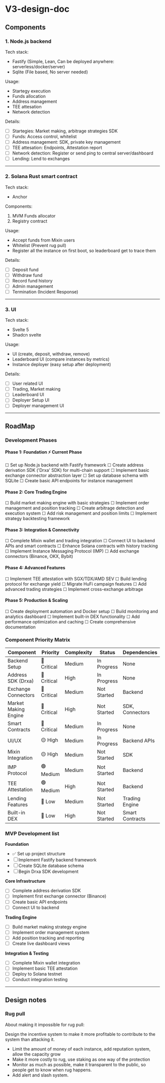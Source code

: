 # V3-design-doc

## Components

### 1. Node.js backend

Tech stack:

- Fastify (Simple, Lean, Can be deployed anywhere: serverless/docker/server)
- Sqlite (File based, No server needed)

Usage: 

- Startegy execution
- Funds allocation
- Address management
- TEE attesation
- Network detection

Details:

- [ ] Startegies: Market making, arbitrage strategies SDK
- [ ] Funds: Access control, whitelist
- [ ] Address management: SDK, private key management
- [ ] TEE attesation: Endpoints, Attestation report
- [ ] Network detection: Register or send ping to central server/dashboard
- [ ] Lending: Lend to exchanges

---

### 2. Solana Rust smart contract

Tech stack:

- Anchor

Components:
1. MVM Funds allocator
2. Registry contract

Usage:

- Accept funds from Mixin users
- Whitelist (Prevent rug pull)
- Register all the instance on first boot, so leaderboard get to trace them

Details:

- [ ] Deposit fund
- [ ] Withdraw fund
- [ ] Record fund history
- [ ] Admin management
- [ ] Termination (Incident Response)

---

### 3. UI

Tech stack:

- Svelte 5
- Shadcn svelte

Usage:

- UI (create, deposit, withdraw, remove)
- Leaderboard UI (compare instances by metrics)
- Instance deployer (easy setup after deployment)

Details:

- [ ] User related UI
- [ ] Trading, Market making
- [ ] Leaderboard UI
- [ ] Deployer Setup UI
- [ ] Deployer management UI

---

## RoadMap

### Development Phases

#### Phase 1: Foundation ⚡ **Current Phase**
  ☐ Set up Node.js backend with Fastify framework
  ☐ Create address derivation SDK ('Drxa' SDK) for multi-chain support
  ☐ Implement basic exchange connector abstraction layer
  ☐ Set up database schema with SQLite
  ☐ Create basic API endpoints for instance management

#### Phase 2: Core Trading Engine
  ☐ Build market making engine with basic strategies
  ☐ Implement order management and position tracking
  ☐ Create arbitrage detection and execution system
  ☐ Add risk management and position limits
  ☐ Implement strategy backtesting framework

#### Phase 3: Integration & Connectivity
  ☐ Complete Mixin wallet and trading integration
  ☐ Connect UI to backend APIs and smart contracts
  ☐ Enhance Solana contracts with history tracking
  ☐ Implement Instance Messaging Protocol (IMP)
  ☐ Add exchange connectors (Binance, OKX, Bybit)

#### Phase 4: Advanced Features
  ☐ Implement TEE attestation with SGX/TDX/AMD SEV
  ☐ Build lending protocol for exchange yield
  ☐ Migrate HuFi campaign features
  ☐ Add advanced trading strategies
  ☐ Implement cross-exchange arbitrage

#### Phase 5: Production & Scaling
  ☐ Create deployment automation and Docker setup
  ☐ Build monitoring and analytics dashboard
  ☐ Implement built-in DEX functionality
  ☐ Add performance optimization and caching
  ☐ Create comprehensive documentation

### Component Priority Matrix

| Component           | Priority    | Complexity | Status      | Dependencies    |
| ------------------- | ----------- | ---------- | ----------- | --------------- |
| Backend Setup       | 🔴 Critical | Medium     | In Progress | None            |
| Address SDK (Drxa)  | 🔴 Critical | High       | In Progress | None            |
| Exchange Connectors | 🔴 Critical | Medium     | Not Started | Backend         |
| Market Making Engine| 🔴 Critical | High       | Not Started | SDK, Connectors |
| Smart Contracts     | 🔴 Critical | Medium     | In Progress | None            |
| UI/UX               | 🟡 High     | Medium     | In Progress | Backend APIs    |
| Mixin Integration   | 🟡 High     | Medium     | Not Started | SDK             |
| IMP Protocol        | 🟢 Medium   | Medium     | Not Started | Backend         |
| TEE Attestation     | 🟢 Medium   | High       | Not Started | Backend         |
| Lending Features    | 🔵 Low      | Medium     | Not Started | Trading Engine  |
| Built-in DEX        | 🔵 Low      | High       | Not Started | Smart Contracts |

### MVP Development list

**Foundation**
- ✅ Set up project structure
- ☐ Implement Fastify backend framework
- ☐ Create SQLite database schema
- ☐ Begin Drxa SDK development

**Core Infrastructure**
- ☐ Complete address derivation SDK
- ☐ Implement first exchange connector (Binance)
- ☐ Create basic API endpoints
- ☐ Connect UI to backend

**Trading Engine**
- ☐ Build market making strategy engine
- ☐ Implement order management system
- ☐ Add position tracking and reporting
- ☐ Create live dashboard views

**Integration & Testing**
- ☐ Complete Mixin wallet integration
- ☐ Implement basic TEE attestation
- ☐ Deploy to Solana testnet
- ☐ Conduct integration testing

---

## Design notes
### Rug pull
About making it impossible for rug pull:

Design the incentive system to make it more profitable to contribute to the system than attacking it.

- Limit the amount of money of each instance, add reputation system, allow the capacity grow
- Make it more costly to rug, use staking as one way of the protection
- Monitor as much as possible, make it transparent to the public, so people get to know when rug happens. 
- Add alert and slash system.